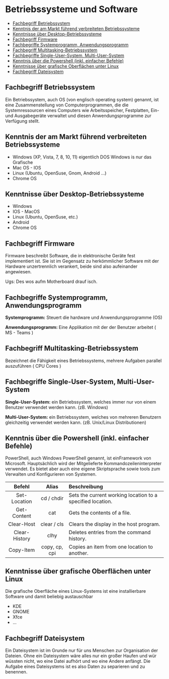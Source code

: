 # Betriebssysteme und Software

- [Fachbegriff Betriebssystem](#fachbegriff-betriebssystem)
- [Kenntnis der am Markt führend verbreiteten Betriebssysteme](#kenntnis-der-am-markt-fhrend-verbreiteten-betriebssysteme)
- [Kenntnisse über Desktop-Betriebssysteme](#kenntnisse-ber-desktop-betriebssysteme)
- [Fachbegriff Firmware](#fachbegriff-firmware)
- [Fachbegriffe Systemprogramm, Anwendungsprogramm](#fachbegriffe-systemprogramm-anwendungsprogramm)
- [Fachbegriff Multitasking-Betriebssystem](#fachbegriff-multitasking-betriebssystem)
- [Fachbegriffe Single-User-System, Multi-User-System](#fachbegriffe-single-user-system-multi-user-system)
- [Kenntnis über die Powershell (inkl. einfacher Befehle)](#kenntnis-ber-die-powershell-inkl-einfacher-befehle)
- [Kenntnisse über grafische Oberflächen unter Linux](#kenntnisse-ber-grafische-oberflchen-unter-linux)
- [Fachbegriff Dateisystem](#fachbegriff-dateisystem)

## Fachbegriff Betriebssystem

Ein Betriebssystem, auch OS (von englisch operating system) genannt, ist eine Zusammenstellung von Computerprogrammen, die die Systemressourcen eines Computers wie Arbeitsspeicher, Festplatten, Ein- und Ausgabegeräte verwaltet und diesen Anwendungsprogramme zur Verfügung stellt.

## Kenntnis der am Markt führend verbreiteten Betriebssysteme

- Windows (XP, Vista, 7, 8, 10, 11) eigentlich DOS Windows is nur das Grafische
- Mac OS - IOS
- Linux (Ubuntu, OpenSuse, Gnom, Android ...)
- Chrome OS

## Kenntnisse über Desktop-Betriebssysteme

- Windows
- IOS - MacOS
- Linux (Ubuntu, OpenSuse, etc.)
- Android
- Chrome OS

## Fachbegriff Firmware

Firmware beschreibt Software, die in elektronische Geräte fest implementiert ist. Sie ist im Gegensatz zu herkömmlicher Software mit der Hardware unzertrennlich verankert, beide sind also aufeinander angewiesen.

Ugs: Des wos aufm Motherboard drauf isch.

## Fachbegriffe Systemprogramm, Anwendungsprogramm

**Systemprogramm:** Steuert die hardware und Anwendungsprogramme (OS)
<br>

**Anwendungsprogramm:** Eine Applikation mit der der Benutzer arbeitet ( MS - Teams )

## Fachbegriff Multitasking-Betriebssystem

Bezeichnet die Fähigkeit eines Betriebssystems, mehrere Aufgaben parallel auszuführen ( CPU Cores )

## Fachbegriffe Single-User-System, Multi-User-System

**Single-User-System:** ein Betriebssystem, welches immer nur von einem Benutzer verwendet werden kann. (zB. Windows)
<br>

**Multi-User-System:** ein Betriebssystem, welches von mehreren Benutzern gleichzeitig verwendet werden kann. (zB. Unix/Linux Distributionen)

## Kenntnis über die Powershell (inkl. einfacher Befehle)

PowerShell, auch Windows PowerShell genannt, ist einFramework von Microsoft. Hauptsächlich wird der Mitgelieferte Kommandozeileninterpreter verwendet. Es bietet aber auch eine eigene Skriptsprache sowie tools zum Verwalten und Konfigurieren von Systemen.

|    Befehl     |     Alias     | Beschreibung                                               |
| :-----------: | :-----------: | :--------------------------------------------------------- |
| Set-Location  |  cd / chdir   | Sets the current working location to a specified location. |
|  Get-Content  |      cat      | Gets the contents of a file.                               |
|  Clear-Host   |  clear / cls  | Clears the display in the host program.                    |
| Clear-History |     clhy      | Deletes entries from the command history.                  |
|   Copy-Item   | copy, cp, cpi | Copies an item from one location to another.               |

## Kenntnisse über grafische Oberflächen unter Linux

Die grafische Oberfläche eines Linux-Systems ist eine installierbare Software und damit beliebig austauschbar

- KDE
- GNOME
- Xfce
- ...

## Fachbegriff Dateisystem

Ein Dateisystem ist im Grunde nur für uns Menschen zur Organisation der Dateien. Ohne ein Dateisystem wäre alles nur ein großer Haufen und wür wüssten nicht, wo eine Datei aufhört und wo eine Andere anfängt. Die Aufgabe eines Dateisystems ist es also Daten zu separieren und zu benennen.
